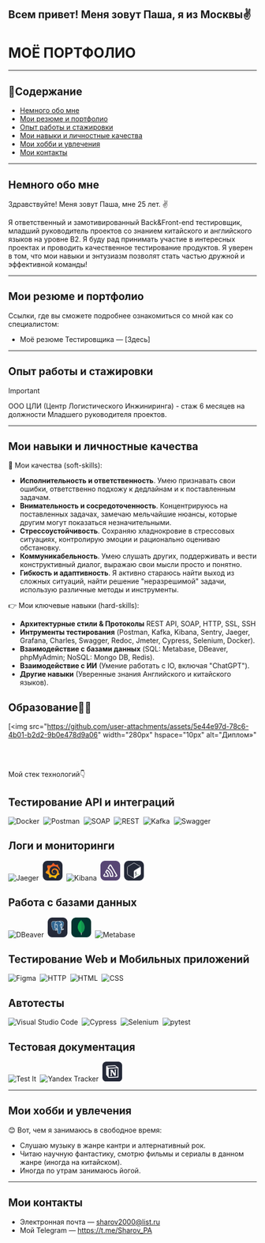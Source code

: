 ## Всем привет! Меня зовут Паша, я из Москвы✌️

# МОЁ ПОРТФОЛИО
---
## 📑Содержание
  - [Немного обо мне](#немного-обо-мне)
  - [Мои резюме и портфолио](#мои-резюме-и-портфолио)
  - [Опыт работы и стажировки](#опыт-работы-и-стажировки)
  - [Мои навыки и личностные качества](#мои-навыки-и-личностные-качества)
  - [Мои хобби и увлечения](#мои-хобби-и-увлечения)
  - [Мои контакты](#мои-контакты)

---

## Немного обо мне

Здравствуйте! Меня зовут Паша, мне 25 лет. ✌️

Я ответственный и замотивированный Back&Front-end тестировщик, младший руководитель проектов со знанием китайского и английского языков на уровне В2. 
Я буду рад принимать участие в интересных проектах и проводить качественное тестирование продуктов. Я уверен в том, что мои навыки и энтузиазм позволят стать частью дружной и эффективной команды!

---

## Мои резюме и портфолио

Ссылки, где вы сможете подробнее ознакомиться со мной как со специалистом:

- Моё резюме Тестировщика — [Здесь]

---

## Опыт работы и стажировки

> [!IMPORTANT]
> ООО ЦЛИ (Центр Логистического Инжиниринга) - стаж 6 месяцев на должности Младшего руководителя проектов.

---

## Мои навыки и личностные качества

🧐 Мои качества (soft-skills):

- **Исполнительность и ответственность**. Умею признавать свои ошибки, ответственно подхожу к дедлайнам и к поставленным задачам.
- **Внимательность и сосредоточенность**. Концентрируюсь на поставленных задачах, замечаю мельчайшие нюансы, которые другим могут показаться незначительными.
- **Стрессоустойчивость**. Сохраняю хладнокровие в стрессовых ситуациях, контролирую эмоции и рационально оцениваю обстановку. 
- **Коммуникабельность**. Умею слушать других, поддерживать и вести конструктивный диалог, выражаю свои мысли просто и понятно.
- **Гибкость и адаптивность**. Я активно стараюсь найти выход из сложных ситуаций, найти решение "неразрешимой" задачи, использую различные методы и инструменты.


👉 Мои ключевые навыки (hard-skills):

- **Архитектурные стили & Протоколы** REST API, SOAP, HTTP, SSL, SSH
- **Интрументы тестирования** (Postman, Kafka, Kibana, Sentry, Jaeger, Grafana, Charles, Swagger, Redoc, Jmeter, Cypress, Selenium, Docker).
- **Взаимодействие с базами данных** (SQL: Metabase, DBeaver, phpMyAdmin; NoSQL: Mongo DB, Redis).
- **Взаимодействие с ИИ** (Умение работать с IO, включая "ChatGPT").
- **Другие навыки** (Уверенные знания Английского и китайского языков).

## Образование👨‍🎓
  [<img src="https://github.com/user-attachments/assets/5e44e97d-78c6-4b01-b2d2-9b0e478d9a06" width="280px" hspace="10px" alt="Диплом»"

 <br>
 <br>

Мой стек технологий👇

## Тестирование API и интеграций
<div>
  <img src="https://user-images.githubusercontent.com/25181517/117207330-263ba280-adf4-11eb-9b97-0ac5b40bc3be.png" title="Docker" alt="Docker" width="40" height="40"/>&nbsp
  <img src="https://user-images.githubusercontent.com/25181517/192109061-e138ca71-337c-4019-8d42-4792fdaa7128.png" title="Postman" alt="Postman" width="40" height="40"/>&nbsp
  <img src="https://user-images.githubusercontent.com/25181517/192107860-9a9f0894-0e34-4ab3-964d-6297ee4c00e9.png" title="SOAP" alt="SOAP" width="40" height="40"/>&nbsp
  <img src="https://user-images.githubusercontent.com/25181517/192107858-fe19f043-c502-4009-8c47-476fc89718ad.png" title="REST" alt="REST" width="40" height="40"/>&nbsp
  <img src="https://user-images.githubusercontent.com/25181517/192107004-2d2fff80-d207-4916-8a3e-130fee5ee495.png" title="Kafka" alt="Kafka" width="40" height="40"/>&nbsp
  <img src="https://user-images.githubusercontent.com/25181517/186711335-a3729606-5a78-4496-9a36-06efcc74f800.png" title="Swagger" alt="Swagger" width="40" height="40"/>&nbsp
</div>

## Логи и мониторинги
<div>
  <img src="https://avatars.githubusercontent.com/u/28545596?s=200&v=4" title="Jaeger" alt="Jaeger" width="40" height="40"/>&nbsp
  <img src="https://raw.githubusercontent.com/tandpfun/skill-icons/main/icons/Grafana-Dark.svg" title="Grafana" alt="Grafana" width="40" height="40"/>&nbsp
  <img src="https://raw.githubusercontent.com/maliceio/kibana/master/docs/kibana-logo.png" title="Kibana" alt="Kibana" width="40" height="40"/>&nbsp
  <img src="https://raw.githubusercontent.com/tandpfun/skill-icons/main/icons/Sentry.svg" title="Sentry" alt="Sentry" width="40" height="40"/>&nbsp
  <img src="https://raw.githubusercontent.com/tandpfun/skill-icons/main/icons/Bash-Dark.svg" title="Bash" alt="Bash" width="40" height="40"/>&nbsp
</div>

## Работа с базами данных
<div>
  <img src="https://upload.wikimedia.org/wikipedia/commons/thumb/b/b5/DBeaver_logo.svg/512px-DBeaver_logo.svg.png" title="DBeaver" alt="DBeaver" width="40" height="40"/>&nbsp
  <img src="https://raw.githubusercontent.com/tandpfun/skill-icons/main/icons/PostgreSQL-Dark.svg" title="PostgreSQL" alt="PostgreSQL" width="40" height="40"/>&nbsp
  <img src="https://raw.githubusercontent.com/tandpfun/skill-icons/main/icons/MongoDB.svg" title="Mongo DB" alt="Mongo DB" width="40" height="40"/>&nbsp
  <img src="https://cdn.worldvectorlogo.com/logos/metabase.svg" title="Metabase" alt="Metabase" width="40" height="40"/>&nbsp
</div>

## Тестирование Web и Мобильных приложений
<div>
  <img src="https://user-images.githubusercontent.com/25181517/189715289-df3ee512-6eca-463f-a0f4-c10d94a06b2f.png" title="Figma" alt="Figma" width="40" height="40"/>&nbsp
  <img src="https://user-images.githubusercontent.com/25181517/192107854-765620d7-f909-4953-a6da-36e1ef69eea6.png" title="HTTP" alt="HTTP" width="40" height="40"/>&nbsp
  <img src="https://user-images.githubusercontent.com/25181517/192158954-f88b5814-d510-4564-b285-dff7d6400dad.png" title="HTML" alt="HTML" width="40" height="40"/>&nbsp
  <img src="https://user-images.githubusercontent.com/25181517/183898674-75a4a1b1-f960-4ea9-abcb-637170a00a75.png" title="CSS" alt="CSS" width="40" height="40"/>&nbsp
</div>

## Автотесты
<div>
  <img src="https://user-images.githubusercontent.com/25181517/192108891-d86b6220-e232-423a-bf5f-90903e6887c3.png" title="Visual Studio Code" alt="Visual Studio Code" width="40" height="40"/>&nbsp
  <img src="https://user-images.githubusercontent.com/68279555/200387386-276c709f-380b-46cc-81fd-f292985927a8.png" title="Cypress" alt="Cypress" width="40" height="40"/>&nbsp
  <img src="https://user-images.githubusercontent.com/25181517/184103699-d1b83c07-2d83-4d99-9a1e-83bd89e08117.png" title="Selenium" alt="Selenium" width="40" height="40"/>&nbsp
  <img src="https://user-images.githubusercontent.com/25181517/184117132-9e89a93b-65fb-47c3-91e7-7d0f99e7c066.png" title="pytest" alt="pytest" width="40" height="40"/>&nbsp
</div>

## Тестовая документация 
  <div>
    <img src="https://docs.testit.software/images/testit_logo_icon_blue.png" title="Test It" alt="Test It" width="40" height="40"/>&nbsp
    <img src="https://is1-ssl.mzstatic.com/image/thumb/Purple116/v4/4b/7d/d4/4b7dd461-16e6-e245-af56-512fc8aa21e5/AppIcon-0-0-1x_U007emarketing-0-7-0-85-220.png/460x0w.webp" title="Yandex Tracker" alt="Yandex Tracker" width="40" height="40"/>&nbsp
    <img src="https://raw.githubusercontent.com/tandpfun/skill-icons/main/icons/Notion-Dark.svg" title="Notion" alt="Notion" width="40" height="40"/>&nbsp
  </div>

---

## Мои хобби и увлечения

😊 Вот, чем я занимаюсь в свободное время:

- Слушаю музыку в жанре кантри и алтернативный рок.
- Читаю научную фантастику, смотрю фильмы и сериалы в данном жанре (иногда на китайском).
- Иногда по утрам занимаюсь йогой.
---

## Мои контакты

- Электронная почта — <sharov2000@list.ru>
- Мой Telegram — <https://t.me/Sharov_PA>
  

